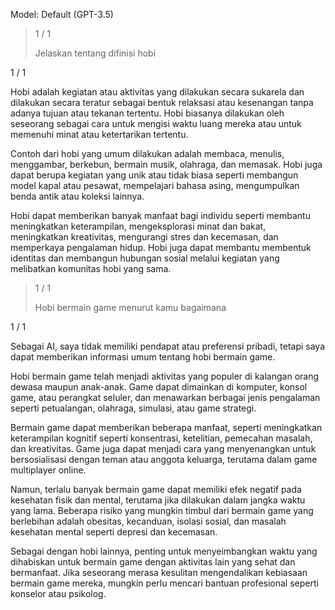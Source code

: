 Model: Default (GPT-3.5)

> 1 / 1
> 
> Jelaskan tentang difinisi hobi

1 / 1

Hobi adalah kegiatan atau aktivitas yang dilakukan secara sukarela dan dilakukan secara teratur sebagai bentuk relaksasi atau kesenangan tanpa adanya tujuan atau tekanan tertentu. Hobi biasanya dilakukan oleh seseorang sebagai cara untuk mengisi waktu luang mereka atau untuk memenuhi minat atau ketertarikan tertentu.

Contoh dari hobi yang umum dilakukan adalah membaca, menulis, menggambar, berkebun, bermain musik, olahraga, dan memasak. Hobi juga dapat berupa kegiatan yang unik atau tidak biasa seperti membangun model kapal atau pesawat, mempelajari bahasa asing, mengumpulkan benda antik atau koleksi lainnya.

Hobi dapat memberikan banyak manfaat bagi individu seperti membantu meningkatkan keterampilan, mengeksplorasi minat dan bakat, meningkatkan kreativitas, mengurangi stres dan kecemasan, dan memperkaya pengalaman hidup. Hobi juga dapat membantu membentuk identitas dan membangun hubungan sosial melalui kegiatan yang melibatkan komunitas hobi yang sama.

> 1 / 1
> 
> Hobi bermain game menurut kamu bagaimana

1 / 1

Sebagai AI, saya tidak memiliki pendapat atau preferensi pribadi, tetapi saya dapat memberikan informasi umum tentang hobi bermain game.

Hobi bermain game telah menjadi aktivitas yang populer di kalangan orang dewasa maupun anak-anak. Game dapat dimainkan di komputer, konsol game, atau perangkat seluler, dan menawarkan berbagai jenis pengalaman seperti petualangan, olahraga, simulasi, atau game strategi.

Bermain game dapat memberikan beberapa manfaat, seperti meningkatkan keterampilan kognitif seperti konsentrasi, ketelitian, pemecahan masalah, dan kreativitas. Game juga dapat menjadi cara yang menyenangkan untuk bersosialisasi dengan teman atau anggota keluarga, terutama dalam game multiplayer online.

Namun, terlalu banyak bermain game dapat memiliki efek negatif pada kesehatan fisik dan mental, terutama jika dilakukan dalam jangka waktu yang lama. Beberapa risiko yang mungkin timbul dari bermain game yang berlebihan adalah obesitas, kecanduan, isolasi sosial, dan masalah kesehatan mental seperti depresi dan kecemasan.

Sebagai dengan hobi lainnya, penting untuk menyeimbangkan waktu yang dihabiskan untuk bermain game dengan aktivitas lain yang sehat dan bermanfaat. Jika seseorang merasa kesulitan mengendalikan kebiasaan bermain game mereka, mungkin perlu mencari bantuan profesional seperti konselor atau psikolog.